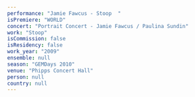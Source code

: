 ```yaml
---
performance: "Jamie Fawcus - Stoop  "
isPremiere: "WORLD"
concert: "Portrait Concert - Jamie Fawcus / Paulina Sundin"
work: "Stoop"
isCommission: false
isResidency: false
work_year: "2009"
ensemble: null
season: "GEMDays 2010"
venue: "Phipps Concert Hall"
person: null
country: null
---
```


